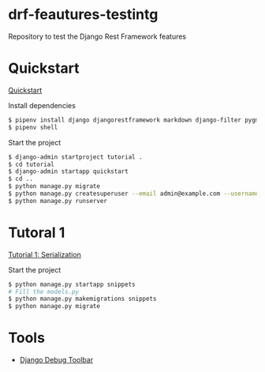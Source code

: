 # drf-feautures-testintg

Repository to test the Django Rest Framework features

# Quickstart
[Quickstart](https://www.django-rest-framework.org/tutorial/quickstart/)

Install dependencies
```bash
$ pipenv install django djangorestframework markdown django-filter pygments
$ pipenv shell
````

Start the project

```bash
$ django-admin startproject tutorial .
$ cd tutorial
$ django-admin startapp quickstart
$ cd ..
$ python manage.py migrate
$ python manage.py createsuperuser --email admin@example.com --username admin
$ python manage.py runserver
```

# Tutoral 1
[Tutorial 1: Serialization](https://www.django-rest-framework.org/tutorial/1-serialization/)

Start the project

```bash
$ python manage.py startapp snippets
# Fill the models.py
$ python manage.py makemigrations snippets
$ python manage.py migrate

```

# Tools

- [Django Debug Toolbar](https://django-debug-toolbar.readthedocs.io/en/latest/)